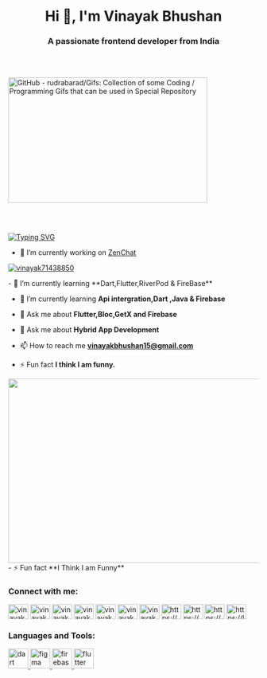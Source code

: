 <h1 align="center">Hi 👋, I'm Vinayak Bhushan</h1>
<h3 align="center">A passionate frontend developer from India</h3>
<p style <p style="text-align: center;">
<img src="https://camo.githubusercontent.com/cae12fddd9d6982901d82580bdf321d81fb299141098ca1c2d4891870827bf17/68747470733a2f2f6d69726f2e6d656469756d2e636f6d2f6d61782f313336302f302a37513379765349765f7430696f4a2d5a2e676966" jsaction="load:XAeZkd;" jsname="HiaYvf" class="n3VNCb KAlRDb" alt="GitHub - rudrabarad/Gifs: Collection of some Coding / Programming Gifs that  can be used in Special Repository" data-noaft="1" style="width: 400px; height: 251.765px; margin: 46.3176px 0px;">

[![Typing SVG](https://readme-typing-svg.herokuapp.com?font=&pause=1000&color=F7F7F7&background=000000F7&center=true&vCenter=true&width=435&lines=Hello!!;Vinayak+Bhushan+this+side;I+am+Tech+Enthusiast+%26+Developer)](https://git.io/typing-svg)
</div>

- 🔭 I’m currently working on [ZenChat](https://github.com/vinayak-bhushan/ZenChat)

<p align="left"> <a href="https://twitter.com/vinayak71438850" target="blank"><img src="https://img.shields.io/twitter/follow/vinayak71438850?logo=twitter&style=for-the-badge" alt="vinayak71438850" /></a> </p>
- 🌱 I’m currently learning **Dart,Flutter,RiverPod & FireBase**

- 🌱 I’m currently learning **Api intergration,Dart ,Java & Firebase**

- 💬 Ask me about **Flutter,Bloc,GetX and Firebase**
- 💬 Ask me about **Hybrid App Development**

- 📫 How to reach me **vinayakbhushan15@gmail.com**

- ⚡ Fun fact **I think I am funny.**
<div align="center">
<img width="800" height="370" src="https://www.fullstacktechnology.com/wp-content/uploads/2020/10/web_development_2.gif" class="attachment-full size-full" alt="" loading="lazy">
</div>
- ⚡ Fun fact **I Think I am Funny**
</p>

<h3 align="left">Connect with me:</h3>
<p align="left">
<a href="https://twitter.com/vinayak71438850" target="blank"><img align="center" src="https://raw.githubusercontent.com/rahuldkjain/github-profile-readme-generator/master/src/images/icons/Social/twitter.svg" alt="vinayak71438850" height="30" width="40" /></a>
<a href="https://linkedin.com/in/vinayak-bhushan-3937741a6" target="blank"><img align="center" src="https://raw.githubusercontent.com/rahuldkjain/github-profile-readme-generator/master/src/images/icons/Social/linked-in-alt.svg" alt="vinayak-bhushan-3937741a6" height="30" width="40" /></a>
<a href="https://instagram.com/vinayak._.bhushan" target="blank"><img align="center" src="https://raw.githubusercontent.com/rahuldkjain/github-profile-readme-generator/master/src/images/icons/Social/instagram.svg" alt="vinayak._.bhushan" height="30" width="40" /></a>
<a href="https://www.codechef.com/users/vinayak_901" target="blank"><img align="center" src="https://cdn.jsdelivr.net/npm/simple-icons@3.1.0/icons/codechef.svg" alt="vinayak_901" height="30" width="40" /></a>
<a href="https://www.hackerrank.com/vinayak-bhushan-3937741a6" target="blank"><img align="center" src="https://raw.githubusercontent.com/rahuldkjain/github-profile-readme-generator/master/src/images/icons/Social/hackerrank.svg" alt="vinayak-bhushan-3937741a6" height="30" width="40" /></a>
<a href="https://www.leetcode.com/vinayak_bhushan" target="blank"><img align="center" src="https://raw.githubusercontent.com/rahuldkjain/github-profile-readme-generator/master/src/images/icons/Social/leet-code.svg" alt="vinayak_bhushan" height="30" width="40" /></a>
<a href="https://auth.geeksforgeeks.org/user/vinayakbhushanit2020" target="blank"><img align="center" src="https://raw.githubusercontent.com/rahuldkjain/github-profile-readme-generator/master/src/images/icons/Social/geeks-for-geeks.svg" alt="vinayakbhushanit2020" height="30" width="40" /></a>
<a href="https://linkedin.com/in/https://www.linkedin.com/in/vinayak-bhushan-3937741a6" target="blank"><img align="center" src="https://raw.githubusercontent.com/rahuldkjain/github-profile-readme-generator/master/src/images/icons/Social/linked-in-alt.svg" alt="https://www.linkedin.com/in/vinayak-bhushan-3937741a6" height="30" width="40" /></a>
<a href="https://instagram.com/https://www.instagram.com/in/vinayak._.bhushan" target="blank"><img align="center" src="https://raw.githubusercontent.com/rahuldkjain/github-profile-readme-generator/master/src/images/icons/Social/instagram.svg" alt="https://www.instagram.com/in/vinayak._.bhushan" height="30" width="40" /></a>
<a href="https://www.hackerrank.com/https://www.hackerrank.com/vinayakbhushan15" target="blank"><img align="center" src="https://raw.githubusercontent.com/rahuldkjain/github-profile-readme-generator/master/src/images/icons/Social/hackerrank.svg" alt="https://www.hackerrank.com/vinayakbhushan15" height="30" width="40" /></a>
<a href="https://www.leetcode.com/https://leetcode.com/vinayak_bhushan" target="blank"><img align="center" src="https://raw.githubusercontent.com/rahuldkjain/github-profile-readme-generator/master/src/images/icons/Social/leet-code.svg" alt="https://leetcode.com/vinayak_bhushan" height="30" width="40" /></a>
</p>




<h3 align="left">Languages and Tools:</h3>
<p align="left"> <a href="https://dart.dev" target="_blank" rel="noreferrer"> <img src="https://www.vectorlogo.zone/logos/dartlang/dartlang-icon.svg" alt="dart" width="40" height="40"/> </a> <a href="https://www.figma.com/" target="_blank" rel="noreferrer"> <img src="https://www.vectorlogo.zone/logos/figma/figma-icon.svg" alt="figma" width="40" height="40"/> </a> <a href="https://firebase.google.com/" target="_blank" rel="noreferrer"> <img src="https://www.vectorlogo.zone/logos/firebase/firebase-icon.svg" alt="firebase" width="40" height="40"/> </a> <a href="https://flutter.dev" target="_blank" rel="noreferrer"> <img src="https://www.vectorlogo.zone/logos/flutterio/flutterio-icon.svg" alt="flutter" width="40" height="40"/> </a> </p>
